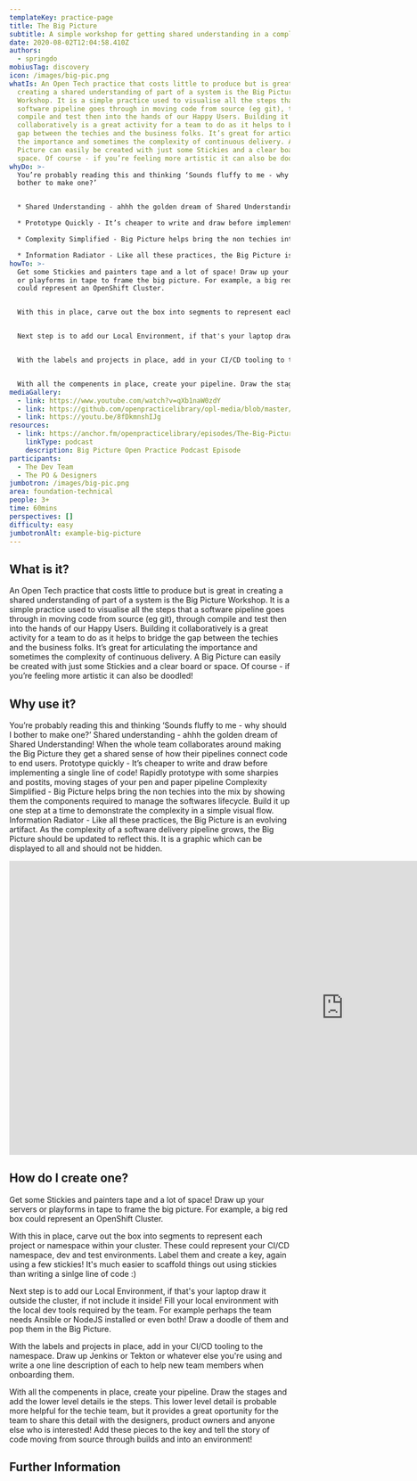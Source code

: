 ```yaml
---
templateKey: practice-page
title: The Big Picture
subtitle: A simple workshop for getting shared understanding in a complex space
date: 2020-08-02T12:04:58.410Z
authors:
  - springdo
mobiusTag: discovery
icon: /images/big-pic.png
whatIs: An Open Tech practice that costs little to produce but is great in
  creating a shared understanding of part of a system is the Big Picture
  Workshop. It is a simple practice used to visualise all the steps that a
  software pipeline goes through in moving code from source (eg git), through
  compile and test then into the hands of our Happy Users. Building it
  collaboratively is a great activity for a team to do as it helps to bridge the
  gap between the techies and the business folks. It’s great for articulating
  the importance and sometimes the complexity of continuous delivery. A Big
  Picture can easily be created with just some Stickies and a clear board or
  space. Of course - if you’re feeling more artistic it can also be doodled!
whyDo: >-
  You’re probably reading this and thinking ‘Sounds fluffy to me - why should I
  bother to make one?’ 


  * Shared Understanding - ahhh the golden dream of Shared Understanding! When the whole team collaborates around making the Big Picture they get a shared sense of how their pipelines connect code to end users. 

  * Prototype Quickly - It’s cheaper to write and draw before implementing a single line of code! Rapidly prototype with some sharpies and postits, moving stages of your pen and paper pipeline without opening your laptop. 

  * Complexity Simplified - Big Picture helps bring the non techies into the mix by showing them the components required to manage the softwares lifecycle. Build it up one step at a time to demonstrate the complexity in a simple visual flow. 

  * Information Radiator - Like all these practices, the Big Picture is an evolving artifact. As the complexity of a software delivery pipeline grows, the Big Picture should be updated to reflect this. It is a graphic which can be displayed to all and should not be hidden.
howTo: >-
  Get some Stickies and painters tape and a lot of space! Draw up your servers
  or playforms in tape to frame the big picture. For example, a big red box
  could represent an OpenShift Cluster.


  With this in place, carve out the box into segments to represent each project or namespace within your cluster. These could represent your CI/CD namespace, dev and test environments. Label them and create a key, again using a few stickies! It's much easier to scaffold things out using stickies than writing a sinlge line of code :)


  Next step is to add our Local Environment, if that's your laptop draw it outside the cluster, if not include it inside! Fill your local environment with the local dev tools required by the team. For example perhaps the team needs Ansible or NodeJS installed or even both! Draw a doodle of them and pop them in the Big Picture.


  With the labels and projects in place, add in your CI/CD tooling to the namespace. Draw up Jenkins or Tekton or whatever else you're using and write a one line description of each to help new team members when onboarding them.


  With all the compenents in place, create your pipeline. Draw the stages and add the lower level details ie the steps. This lower level detail is probable more helpful for the techie team, but it provides a great oportunity for the team to share this detail with the designers, product owners and anyone else who is interested! Add these pieces to the key and tell the story of code moving from source through builds and into an environment!
mediaGallery:
  - link: https://www.youtube.com/watch?v=qXb1naW0zdY
  - link: https://github.com/openpracticelibrary/opl-media/blob/master/big-pic.png?raw=true
  - link: https://youtu.be/8fDkmnshIJg
resources:
  - link: https://anchor.fm/openpracticelibrary/episodes/The-Big-Picture-w-Haitham-Shahin-ehg7d6
    linkType: podcast
    description: Big Picture Open Practice Podcast Episode
participants:
  - The Dev Team
  - The PO & Designers
jumbotron: /images/big-pic.png
area: foundation-technical
people: 3+
time: 60mins
perspectives: []
difficulty: easy
jumbotronAlt: example-big-picture
---
```

## What is it?

An Open Tech practice that costs little to produce but is great in creating a shared understanding of part of a system is the Big Picture Workshop. It is a simple practice used to visualise all the steps that a software pipeline goes through in moving code from source (eg git), through compile and test then into the hands of our Happy Users. Building it collaboratively is a great activity for a team to do as it helps to bridge the gap between the techies and the business folks. It’s great for articulating the importance and sometimes the complexity of continuous delivery.  A Big Picture can easily be created with just some Stickies and a clear board or space. Of course - if you’re feeling more artistic it can also be doodled!



## Why use it?

You’re probably reading this and thinking ‘Sounds fluffy to me - why should I bother to make one?’
Shared understanding - ahhh the golden dream of Shared Understanding! When the whole team collaborates around making the Big Picture they get a shared sense of how their pipelines connect code to end users.
Prototype quickly - It’s cheaper to write and draw before implementing a single line of code! Rapidly prototype with some sharpies and postits, moving stages of your pen and paper pipeline
Complexity Simplified - Big Picture helps bring the non techies into the mix by showing them the components required to manage the softwares lifecycle. Build it up one step at a time to demonstrate the complexity in a simple visual flow.
Information Radiator - Like all these practices, the Big Picture is an evolving artifact. As the complexity of a software delivery pipeline grows, the Big Picture should be updated to reflect this. It is a graphic which can be displayed to all and should not be hidden.



<iframe width="1200" height="528" src="https://www.youtube.com/embed/qXb1naW0zdY" frameborder="0" allow="accelerometer; autoplay; encrypted-media; gyroscope; picture-in-picture" allowfullscreen></iframe>



## How do I create one?

Get some Stickies and painters tape and a lot of space! Draw up your servers or playforms in tape to frame the big picture. For example, a big red box could represent an OpenShift Cluster.

With this in place, carve out the box into segments to represent each project or namespace within your cluster. These could represent your CI/CD namespace, dev and test environments. Label them and create a key, again using a few stickies! It's much easier to scaffold things out using stickies than writing a sinlge line of code :)

Next step is to add our Local Environment, if that's your laptop draw it outside the cluster, if not include it inside! Fill your local environment with the local dev tools required by the team. For example perhaps the team needs Ansible or NodeJS installed or even both! Draw a doodle of them and pop them in the Big Picture.

With the labels and projects in place, add in your CI/CD tooling to the namespace. Draw up Jenkins or Tekton or whatever else you're using and write a one line description of each to help new team members when onboarding them.

With all the compenents in place, create your pipeline. Draw the stages and add the lower level details ie the steps. This lower level detail is probable more helpful for the techie team, but it provides a great oportunity for the team to share this detail with the designers, product owners and anyone else who is interested! Add these pieces to the key and tell the story of code moving from source through builds and into an environment!



## Further Information
